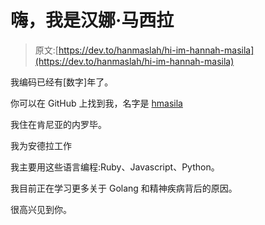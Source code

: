 # 嗨，我是汉娜·马西拉

> 原文:[https://dev.to/hanmaslah/hi-im-hannah-masila](https://dev.to/hanmaslah/hi-im-hannah-masila)

我编码已经有[数字]年了。

你可以在 GitHub 上找到我，名字是 [hmasila](https://github.com/hmasila)

我住在肯尼亚的内罗毕。

我为安德拉工作

我主要用这些语言编程:Ruby、Javascript、Python。

我目前正在学习更多关于 Golang 和精神疾病背后的原因。

很高兴见到你。